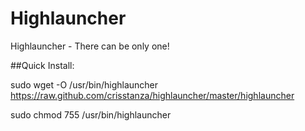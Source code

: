 Highlauncher
============

Highlauncher - There can be only one!


##Quick Install:

sudo wget -O /usr/bin/highlauncher https://raw.github.com/crisstanza/highlauncher/master/highlauncher

sudo chmod 755 /usr/bin/highlauncher
